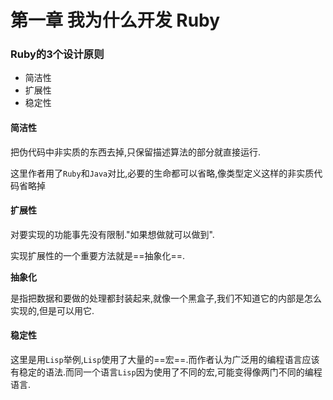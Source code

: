 # 第一章 我为什么开发 Ruby

### Ruby的3个设计原则

* 简洁性
* 扩展性
* 稳定性

#### 简洁性

把伪代码中非实质的东西去掉,只保留描述算法的部分就直接运行.

这里作者用了`Ruby`和`Java`对比,必要的生命都可以省略,像类型定义这样的非实质代码省略掉

#### 扩展性

对要实现的功能事先没有限制."如果想做就可以做到".

实现扩展性的一个重要方法就是==抽象化==.

**抽象化**

是指把数据和要做的处理都封装起来,就像一个黑盒子,我们不知道它的内部是怎么实现的,但是可以用它.

#### 稳定性

这里是用`Lisp`举例,`Lisp`使用了大量的==宏==.而作者认为广泛用的编程语言应该有稳定的语法.而同一个语言`Lisp`因为使用了不同的宏,可能变得像两门不同的编程语言.

